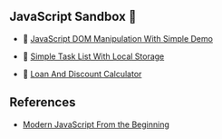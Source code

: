 ## JavaScript Sandbox :memo:

- :bookmark: [JavaScript DOM Manipulation With Simple Demo](https://cc1683.github.io/js-sandbox/000-JavaScriptFundamentals)

- :bookmark: [Simple Task List With Local Storage](https://cc1683.github.io/js-sandbox/001-taskListWithLocalStorage)

- :bookmark: [Loan And Discount Calculator](https://cc1683.github.io/js-sandbox/002-loanAndDiscountCalculator)

## References

- [Modern JavaScript From the Beginning](https://www.udemy.com/modern-javascript-from-the-beginning/)